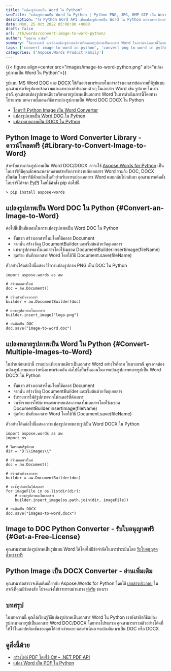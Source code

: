 ```yaml
---
title: "แปลงรูปภาพเป็น Word ใน Python"
seoTitle: "แปลงรูปภาพเป็น Word ใน Python | Python PNG, JPG, BMP GIF เป็น Word | ตั้งสติ"
description: "ใช้ Python Word API เพื่อแปลงรูปภาพเป็น Word ใน Python แปลงภาพเดียวหรือหลายภาพเป็น Word ใน Python"
date: Mon, 25 Oct 2022 05:00:00 +0000
draft: false
url: /th/words/convert-image-to-word-python/
author: "อุสมาน อาซิซ"
summary: "ในบางกรณี คุณต้องแปลงรูปภาพเดียวหรือหลายรูปภาพเป็นเอกสาร Word ในการดำเนินการนี้โดยทางโปรแกรม บทความนี้แสดงวิธีการแปลงรูปภาพเป็น Word DOC DOCX ใน Python"
tags: ['convert image to word in python', 'convert png to word in python', 'convert jpg to word in python']
categories: ['Aspose.Words Product Family']
---
```


{{< figure align=center src="images/image-to-word-python.png" alt="แปลงรูปภาพเป็น Word ใน Python">}}

รูปแบบ MS Word [DOC][1] และ [DOCX][9] ใช้กันอย่างแพร่หลายในการสร้างเอกสารข้อความที่มีรูปแบบ คุณสามารถจัดรูปแบบข้อความและแทรกองค์ประกอบต่างๆ ในเอกสาร Word เช่น รูปภาพ ในบางกรณี คุณต้องแปลงรูปภาพเดียวหรือหลายรูปภาพเป็นเอกสาร Word ในการดำเนินการนี้โดยทางโปรแกรม บทความนี้แสดงวิธีการแปลงรูปภาพเป็น Word DOC DOCX ใน Python

* [ไลบรารี Python Image เป็น Word Converter](#Library-to-Convert-Image-to-Word)
* [แปลงรูปภาพเป็น Word DOC ใน Python](#Convert-an-Image-to-Word)
* [แปลงหลายภาพเป็น DOCX ใน Python](#Convert-Multiple-Images-to-Word)

## Python Image to Word Converter Library - ดาวน์โหลดฟรี {#Library-to-Convert-Image-to-Word}

สำหรับการแปลงรูปภาพเป็น Word DOC/DOCX เราจะใช้ [Aspose.Words for Python][3] เป็นไลบรารีที่มีคุณลักษณะหลากหลายสำหรับการทำงานกับเอกสาร Word รวมถึง DOC, DOCX เป็นต้น ไลบรารีมีตัวแปลงในตัวสำหรับการแปลงเอกสาร Word แบบกลับไปกลับมา คุณสามารถติดตั้งไลบรารีได้จาก [PyPI][4] โดยใช้คำสั่ง pip ต่อไปนี้

```
> pip install aspose-words
```

## แปลงรูปภาพเป็น Word DOC ใน Python {#Convert-an-Image-to-Word}

ต่อไปนี้เป็นขั้นตอนในการแปลงรูปภาพเป็น Word DOC ใน Python

* ขั้นแรก สร้างเอกสารใหม่โดยใช้คลาส Document
* จากนั้น สร้างวัตถุ DocumentBuilder และเริ่มต้นด้วยวัตถุเอกสาร
* แทรกรูปภาพลงในเอกสารโดยใช้เมธอด DocumentBuilder.insertimage(fileName)
* สุดท้าย บันทึกเอกสาร Word โดยใช้วิธี Document.save(fileName)

ตัวอย่างโค้ดต่อไปนี้แสดงวิธีการแปลงรูปภาพ PNG เป็น DOC ใน Python

```
import aspose.words as aw

# สร้างเอกสารใหม่
doc = aw.Document()

# สร้างตัวสร้างเอกสาร
builder = aw.DocumentBuilder(doc)

# แทรกรูปภาพลงในเอกสาร
builder.insert_image("logo.png")

# บันทึกเป็น DOC
doc.save("image-to-word.doc")
```

## แปลงหลายรูปภาพเป็น Word ใน Python {#Convert-Multiple-Images-to-Word}

ในส่วนก่อนหน้านี้ เราแปลงเพียงภาพเดียวเป็นเอกสาร Word อย่างไรก็ตาม ในบางกรณี คุณอาจต้องแปลงรูปภาพมากกว่าหนึ่งภาพพร้อมกัน ต่อไปนี้เป็นขั้นตอนในการแปลงรูปภาพหลายรูปเป็น Word DOCX ใน Python

* ขั้นแรก สร้างเอกสารใหม่โดยใช้คลาส Document
* จากนั้น สร้างวัตถุ DocumentBuilder และเริ่มต้นด้วยวัตถุเอกสาร
* รับรายการไฟล์รูปภาพจากโฟลเดอร์ที่ต้องการ
* วนซ้ำรายการไฟล์ภาพและแทรกแต่ละภาพลงในเอกสารโดยใช้เมธอด DocumentBuilder.insertimage(fileName)
* สุดท้าย บันทึกเอกสาร Word โดยใช้วิธี Document.save(fileName)

ตัวอย่างโค้ดต่อไปนี้แสดงการแปลงรูปภาพหลายรูปเป็น Word DOCX ใน Python

```
import aspose.words as aw
import os

# ไดเรกทอรีรูปภาพ
dir = "D:\\images\\"

# สร้างเอกสารใหม่
doc = aw.Document()

# สร้างตัวสร้างเอกสาร
builder = aw.DocumentBuilder(doc)

# วนซ้ำรูปภาพในโฟลเดอร์
for imageFile in os.listdir(dir):
    # แทรกรูปภาพลงในเอกสาร
    builder.insert_image(os.path.join(dir, imageFile))

# บันทึกเป็น DOCX
doc.save("images-to-word.docx")
```

## Image to DOC Python Converter - รับใบอนุญาตฟรี {#Get-a-Free-License}

คุณสามารถแปลงรูปภาพเป็นรูปแบบ Word ได้โดยไม่มีข้อจำกัดในการประเมินโดย [รับใบอนุญาตชั่วคราวฟรี][5]

## Python Image เป็น DOCX Converter - อ่านเพิ่มเติม

คุณสามารถสำรวจเพิ่มเติมเกี่ยวกับ Aspose.Words for Python โดยใช้ [เอกสารประกอบ][6] ในกรณีที่คุณมีข้อสงสัย โปรดแจ้งให้เราทราบผ่านทาง [ฟอรัม][7] ของเรา

## บทสรุป

ในบทความนี้ คุณได้เรียนรู้วิธีแปลงรูปภาพเป็นเอกสาร Word ใน Python เรายังสาธิตวิธีแปลงรูปภาพหลายรูปเป็นเอกสาร Word DOC/DOCX โดยทางโปรแกรม คุณสามารถรวมตัวอย่างโค้ดที่ให้ไว้ในแอปพลิเคชันของคุณได้อย่างง่ายดาย และดำเนินการแปลงอิมเมจเป็น DOC หรือ DOCX

## ดูสิ่งนี้ด้วย

* [สร้างไฟล์ PDF โดยใช้ C# – .NET PDF API](https://blog.aspose.com/th/pdf/create-pdf-files-using-csharp/)
* [แปลง Word เป็น PDF ใน Python](https://blog.aspose.com/th/words/convert-word-to-pdf-in-python/)


[1]: https://docs.fileformat.com/word-processing/doc/
[2]: https://docs.fileformat.com/image/png/
[3]: https://products.aspose.com/words/python-net/
[4]: https://pypi.org/project/aspose-words/
[5]: https://purchase.aspose.com/temporary-license/
[6]: https://docs.aspose.com/words/python-net/
[7]: https://forum.aspose.com/
[8]: https://docs.fileformat.com/image/jpeg/
[9]: https://docs.fileformat.com/word-processing/docx/





